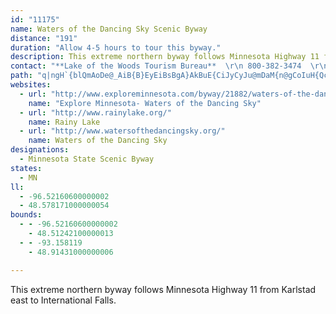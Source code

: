 ```yaml
---
id: "11175"
name: Waters of the Dancing Sky Scenic Byway
distance: "191"
duration: "Allow 4-5 hours to tour this byway."
description: This extreme northern byway follows Minnesota Highway 11 from Karlstad east to International Falls.
contact: "**Lake of the Woods Tourism Bureau**  \r\n 800-382-3474  \r\n\r\n"
path: "q|ngH`{blQmAoDe@_AiB{B}EyEiBsBgA}AkBuE{CiJyCyJu@mDaM{n@gCoIuH{QcDgJoAgFsJke@cAiHg@aGGgF@yDHsB\\sFZsBvB{K~@gG^kG@oGEmDa@mGmEy_@}AaHiBmFeCmE_T}XoDeEgHiGa`A{t@mCgBwDgB}LsCkE}A{DmCeJuH}CyBgGeCmA[aCWkCGy`@k@iAQ{CaAcAe@qCyBeCaDiAkBcIqPoI{QqC{H_\\obA_JqYi@aCuAmIeH{e@cA{I{BuVs@uLu@qQa@aLg@qg@Y_Ec@aEo@gEcD}PeAeEgA{GqMip@kYylBwXkbBiDoTqLe~@}_@mrCkCiS}AoPe@uGi@kHs@mNcGmkBs@kS_Cmv@s@kRcNo{C{@uLkEi`@gAkJm@_EmCsMuAsFu[uhAyCgIsC_GmB}Csg@yq@wEyDuDmBm^{LmDyAkBgA}AsAiBmByAwBmBoDeBeFy@mDs@_Ei@cFOsEKqIF}h@_EWiCu@mC}AiBmBmBsCiwAuyCu`@kgA{Laa@iU}v@yn@efC{d@gbC}EqUaJ_`@eOup@mF{RghAgwD_CmHyBoEwEaHy_@{^soAilA}H_IcIgHeDgBgEsAoAM_c@YaFQ}GmDkBsA}CmDwAyBiB_Eul@scBiC{Fig@{}@gEsImDeIgTsh@s^w~@}DmNo^kcBk`@_hB{GiZoDuNaDeN}Jya@cBeJi@{DcAaMuK_kBeCi]eb@k_Fc@yGY{LEwUO_zGYwlC?g\\DyFIcMDqHA_PNi]?eWNoa@BebA]}m@Um}B`@gEbAmElBcHb@yBZsCLgEOmDW_CyBsOc@cEQkDmA_c@u@m\\o@{gC_@qdCC{eAEmIIaFo@uH_AmGmAmFcA_D_DyIiBaEir@kgBeBuFsAeGaZiwBmFoe@wHkj@yAgO]aG[qJwEcfBmP_sC[sCY{AuAoFa@cA{s@q}AiAuCs@eCoAsFo@sDsTe_BmXkqB]oBaAmIy@oOiPy_E_AeOgDqa@q@mKyDmc@kAsJcDkOiBmHcQut@yTe}@uYslAeBuH_BgIy@yFy@{He@gG{GusAgFeaAgFedA?yJTgGRmCXaCj@sDh@}B|@oCdC{FbBiCvBoCtB_BtBqAtAm@nD_ApFg@nb@A~KHlEUnC_Ab@q@p@q@|@iA|AmC|C_IfHwPjwAwgD|Uek@fF}M|CsJlJy[~fBm}FjGaRbIcUvEwNbXo|@xP{n@fG}ShuAarEbw@ugCfqAqhE`IkV|Qsh@xVwy@hAaExAyEhCiKhBkIxDkUntBa~Ntq@izEvCoQbFqVnA_H`Jom@bCoS|Cw\\bCcRptBszNnCuP|EyUbBkJrQgnAlDmWbBaP~@aLr@aHrBoObmBcyMxA_KdBuJzEkVzB{NjGwc@lCeXhBoOrC}QnPakAb@qFTyF@}FOgK{NwrI{Do`CWmQu@i^OkO@cGh@gJh@{E\\iBpCcMp@kDh@iE^sETsE@_DAsz@NsDTsBbAeFVgEd@wz@]w~AKe`BDmJJyBl@gFdAuFf@eB~AyDhB_DxBaC~BeBzb@qStDeCx@w@bBaCxA{C`B{EpAcH\\aDvJijAfRsxBRsJE{FyBof@u@gWy@qSAmFF{FvGmlAdRwcBVuDtAgMRgFFikBQ}Ic@uGe@yEmB_KuAcFsCyGyIoNoHaKkFaIy@{AyDqJgAuE{AgIo@oKMqH?_\\\\kpFj@elOB{DHsBt@yF^kBn@sBdpAaoC`CgE~BeCdCmA|@W~AOrt@ChVJlv@vC~FErDw@jFgBdTaKl@_@tAyAfAsAx@sAhAqCrCcKhPak@pA_G|@aHjLiyAJyCFoGIqDi@eP_Aob@kJmfBEmC?uG~Aeh@x@eUXiExAqQbDy]r@_OdAe`@v@kRv@uG`Jsg@vAsKJaBRyDHyHs@uhAH_FT_D^yCfAgFzBaGt[ml@lF}JlE_J`DaIng@ujArAaDh@eBhAgFn@gERsI?qZi@}bBsAmoCi@keD{@kj@g@_W[}}@m@kgCD}PL_wBXobAWqLq@aHaBuIsBmI_BoHo@sDsAsM[wHGeGBsGd@kV^{JVmChDaXb@cGJkI?a\\oCee@M{DIaUEiDKqBY_DiE}XYmCYsCMiE?cCByDbAoIlCoQz@iLbA_Z|@_OjAiNXiFHkCJ_nAHcKr@}[Es[@}G~@u}@FqB^mE|I_bAXeBrAmFrAmCxByCrAgAlD_Bnd@oNlEeBdD{A`EeCjCqB|r@cm@rB_BlBgAhCeAnE_Ahm@aFnB_@bCy@lDeBxOcLdEcBfCo@bF]znBjB`m@^poAr@|FGbUXvWIrQNjA@xCj@dJzDbDdBtCl@`CLdNcA|][pFu@vHsAlCcAxBuAfd@{g@lHwIr@iApBsFpAmG^sFMis@v@q{@HoRWsnKDeTl@yeAUcRc@{My@uU{@eZ{IykCMuKBsf@H}`@OmLi@{KsP{rBo@cJ_@gIIaHe@g_B_@mz@CuQEaG_@sNs@gLe@{DcE}WqA{JyC_\\_Eag@IiBiB}`EC{PKkL@qFEyIO}HOsC_@aDu@}E}AuFqBmEeB{CwKuNyA_CaEmJsAoEkAqFsJom@iCiO}FcX{@eFw@oGUmJEqSHkG?u`@Jgn@EaGYeFo@cGcBeKgCaJw[iy@cGiPuPmb@sDgKoKwXyA_Dme@umAeAsBcAsAgCkCkCmAgBg@sEQiiAEcwARkHMsBMoA_@_Bs@_Aq@s@m@sYe]kJ{LuKiWiS{f@uJcUa@yASkAi@yHc@gC_BmEyCmE}@qCi@mCAgAXuEJmKBq[?uHlED?kh@C{H_@cVn@w{AUyHc@gG_A{G_d@}xByAmOwAed@iDs|AYaJUsJEyJp@mfA\\mE^mDbAaGdA_DjDgIxBoGj@sCt@_Fb@uHb@_r@NiFXeE~@cIhGkb@dBgJ~E{TlB{KnAwLhAuNbBoRhCwWhF{n@`A{NJ{C?sGImGQmDaA{KyDmb@AaFNqFj@uDh@cC`FoO|@wDVeCHsFOaDmAmO{@oNMkD?mBHgBNkBbB}LvCgRnEkWjJ_h@rCyRRkBTgD?yCK_AsAaJG_BA}JIkCgIk{@YyDuAmMs@uEmE}Si@_DOgBIyABeGSqOOsGy@uLEkB@aAx@sGh@sAVQ|BpDp@f@X@NAdA_AjEsCdA_ATa@F_@JyE[}LOcDn@qIGqBKy@[eAIk@YoDKkCD_AVaA"
websites:
  - url: "http://www.exploreminnesota.com/byway/21882/waters-of-the-dancing-sky"
    name: "Explore Minnesota- Waters of the Dancing Sky"
  - url: "http://www.rainylake.org/"
    name: Rainy Lake
  - url: "http://www.watersofthedancingsky.org/"
    name: Waters of the Dancing Sky
designations:
  - Minnesota State Scenic Byway
states:
  - MN
ll:
  - -96.52160600000002
  - 48.578171000000054
bounds:
  - - -96.52160600000002
    - 48.51242100000013
  - - -93.158119
    - 48.91431000000006

---
```


This extreme northern byway follows Minnesota Highway 11 from Karlstad east to International Falls.
